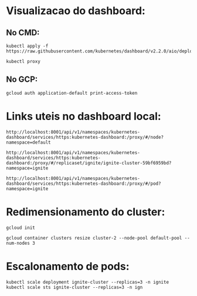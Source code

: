 # Visualizacao do dashboard:
## No CMD:
	kubectl apply -f https://raw.githubusercontent.com/kubernetes/dashboard/v2.2.0/aio/deploy/recommended.yaml

	kubectl proxy

## No GCP:

	gcloud auth application-default print-access-token



# Links uteis no dashboard local:

	http://localhost:8001/api/v1/namespaces/kubernetes-dashboard/services/https:kubernetes-dashboard:/proxy/#/node?namespace=default

	http://localhost:8001/api/v1/namespaces/kubernetes-dashboard/services/https:kubernetes-dashboard:/proxy/#/replicaset/ignite/ignite-cluster-59bf6959bd?namespace=ignite

	http://localhost:8001/api/v1/namespaces/kubernetes-dashboard/services/https:kubernetes-dashboard:/proxy/#/pod?namespace=ignite

# Redimensionamento do cluster:

	gcloud init

	gcloud container clusters resize cluster-2 --node-pool default-pool --num-nodes 3

# Escalonamento de pods:

	kubectl scale deployment ignite-cluster --replicas=3 -n ignite
	kubectl scale sts ignite-cluster --replicas=3 -n ign
